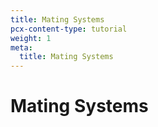 ```yaml
---
title: Mating Systems
pcx-content-type: tutorial
weight: 1
meta:
  title: Mating Systems
---
```


# Mating Systems